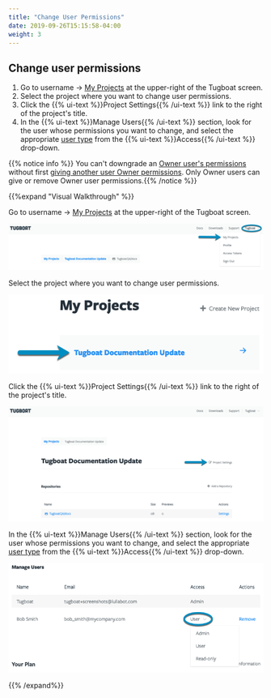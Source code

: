 ```yaml
---
title: "Change User Permissions"
date: 2019-09-26T15:15:58-04:00
weight: 3
---
```


## Change user permissions

1. Go to username -> [My Projects](https://dashboard.tugboat.qa/projects) at the upper-right of the Tugboat screen.
2. Select the project where you want to change user permissions.
3. Click the {{% ui-text %}}Project Settings{{% /ui-text %}} link to the right of the project's title.
4. In the {{% ui-text %}}Manage Users{{% /ui-text %}} section, look for the user whose permissions you want to change,
   and select the appropriate [user type](../user-admin/) from the {{% ui-text %}}Access{{% /ui-text %}} drop-down.

{{% notice info %}} You can't downgrade an [Owner user's permissions](../user-admin/#owner-permissions) without first
[giving another user Owner permissions](../change-permissions/). Only Owner users can give or remove Owner user
permissions.{{% /notice %}}

{{%expand "Visual Walkthrough" %}}

Go to username -> [My Projects](https://dashboard.tugboat.qa/projects) at the upper-right of the Tugboat screen.

![Go to username -> My Projects](../../_images/go-to-user-my-projects.png)

Select the project where you want to change user permissions.

![Select the project](../../_images/select-a-project.png)

Click the {{% ui-text %}}Project Settings{{% /ui-text %}} link to the right of the project's title.

![Click Project Settings](../../_images/click-project-settings-link.png)

In the {{% ui-text %}}Manage Users{{% /ui-text %}} section, look for the user whose permissions you want to change, and
select the appropriate [user type](../user-admin/) from the {{% ui-text %}}Access{{% /ui-text %}} drop-down.

![Go to Manage Users, click the Access drop-down and select new permissions](../../_images/change-user-permissions-access-drop-down.png)

{{% /expand%}}
